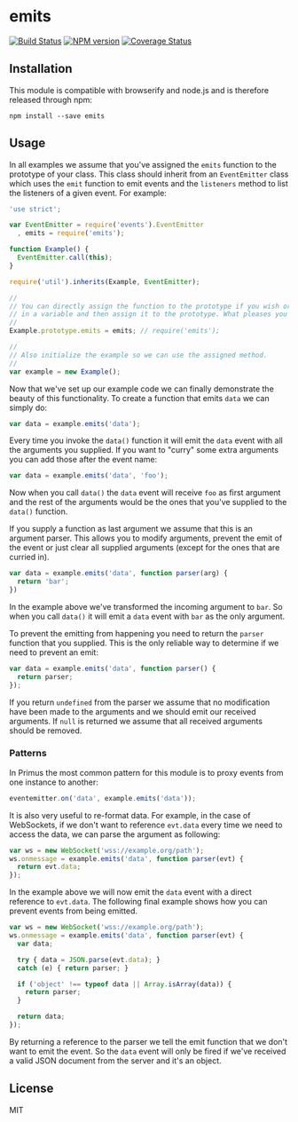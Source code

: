 # emits

[![Build Status](https://travis-ci.org/primus/emits.svg?branch=master)](https://travis-ci.org/primus/emits)
[![NPM version](https://badge.fury.io/js/emits.svg)](http://badge.fury.io/js/emits)
[![Coverage Status](https://img.shields.io/coveralls/primus/emits.svg)](https://coveralls.io/r/primus/emits?branch=master)

## Installation

This module is compatible with browserify and node.js and is therefore released
through npm:

```
npm install --save emits
```

## Usage

In all examples we assume that you've assigned the `emits` function to the
prototype of your class. This class should inherit from an `EventEmitter` class
which uses the `emit` function to emit events and the `listeners` method to list
the listeners of a given event. For example:

```js
'use strict';

var EventEmitter = require('events').EventEmitter
  , emits = require('emits');

function Example() {
  EventEmitter.call(this);
}

require('util').inherits(Example, EventEmitter);

//
// You can directly assign the function to the prototype if you wish or store it
// in a variable and then assign it to the prototype. What pleases you more.
//
Example.prototype.emits = emits; // require('emits');

//
// Also initialize the example so we can use the assigned method.
//
var example = new Example();
```

Now that we've set up our example code we can finally demonstrate the beauty of
this functionality. To create a function that emits `data` we can simply do:

```js
var data = example.emits('data');
```

Every time you invoke the `data()` function it will emit the `data` event with
all the arguments you supplied. If you want to "curry" some extra arguments you
can add those after the event name:

```js
var data = example.emits('data', 'foo');
```

Now when you call `data()` the `data` event will receive `foo` as first argument
and the rest of the arguments would be the ones that you've supplied to the
`data()` function.

If you supply a function as last argument we assume that this is an argument
parser. This allows you to modify arguments, prevent the emit of the event or
just clear all supplied arguments (except for the ones that are curried in).

```js
var data = example.emits('data', function parser(arg) {
  return 'bar';
})
```

In the example above we've transformed the incoming argument to `bar`. So when
you call `data()` it will emit a `data` event with `bar` as the only argument.

To prevent the emitting from happening you need to return the `parser` function
that you supplied. This is the only reliable way to determine if we need to
prevent an emit:

```js
var data = example.emits('data', function parser() {
  return parser;
});
```

If you return `undefined` from the parser we assume that no modification have
been made to the arguments and we should emit our received arguments. If `null`
is returned we assume that all received arguments should be removed.

### Patterns

In Primus the most common pattern for this module is to proxy events from one
instance to another:

```js
eventemitter.on('data', example.emits('data'));
```

It is also very useful to re-format data. For example, in the case of WebSockets,
if we don't want to reference `evt.data` every time we need to access the data,
we can parse the argument as following:

```js
var ws = new WebSocket('wss://example.org/path');
ws.onmessage = example.emits('data', function parser(evt) {
  return evt.data;
});
```

In the example above we will now emit the `data` event with a direct reference
to `evt.data`. The following final example shows how you can prevent events
from being emitted.

```js
var ws = new WebSocket('wss://example.org/path');
ws.onmessage = example.emits('data', function parser(evt) {
  var data;

  try { data = JSON.parse(evt.data); }
  catch (e) { return parser; }

  if ('object' !== typeof data || Array.isArray(data)) {
    return parser;
  }

  return data;
});
```

By returning a reference to the parser we tell the emit function that we
don't want to emit the event. So the `data` event will only be fired if
we've received a valid JSON document from the server and it's an object.

## License

MIT
